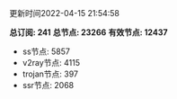 更新时间2022-04-15 21:54:58

**总订阅: 241**
**总节点: 23266**
**有效节点: 12437**
- ss节点: 5857
- v2ray节点: 4115
- trojan节点: 397
- ssr节点: 2068
